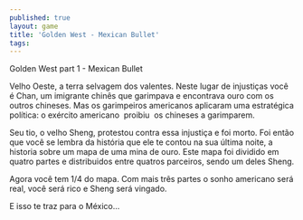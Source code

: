 ```yaml
---
published: true
layout: game
title: 'Golden West - Mexican Bullet'
tags: 
---
```

Golden West part 1 - Mexican Bullet

Velho Oeste, a terra selvagem dos valentes. Neste lugar de injustiças você é Chan, um imigrante chinês que garimpava e encontrava ouro com os outros chineses. Mas os garimpeiros americanos aplicaram uma estratégica política: o exército americano  proibiu  os chineses a garimparem.</p>

Seu tio, o velho Sheng, protestou contra essa injustiça e foi morto. Foi então que você se lembra da história que ele te contou na sua última noite, a historia sobre um mapa de uma mina de ouro. Este mapa foi dividido em quatro partes e distribuidos entre quatros parceiros, sendo um deles Sheng.







Agora você tem 1/4 do mapa. Com mais três partes o sonho americano será real, você será rico e Sheng será vingado.

E isso te traz para o México...






